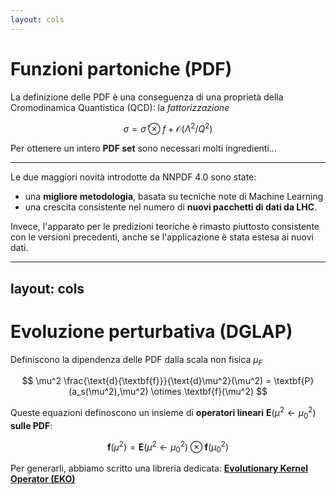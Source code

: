 ```yaml
---
layout: cols
---
```


# Funzioni partoniche (PDF)

<div w="full" flex="~" justify="end" m="t--8 b-4">
  <cite-arxiv aref="2109.02653" right="0" class="relative"/>
</div>

La definizione delle PDF è una conseguenza di una proprietà della Cromodinamica
Quantistica (QCD): la *fattorizzazione*

$$
\sigma = \hat{\sigma} \otimes f + \mathcal{O}(\Lambda^2/Q^2)
$$

<div grid="~ cols-2 gap-8" m="8">
  <bkg-img src="pdfs/40-q3.svg" p="x-6"/>
  <bkg-img src="pdfs/40-q100.svg" p="x-6"/>
</div>

Per ottenere un intero **PDF set** sono necessari molti ingredienti...

---

<div m="y--2"/>

Le due maggiori novità introdotte da NNPDF 4.0 sono state:
- una **migliore metodologia**, basata su tecniche note di Machine Learning 
- una crescita consistente nel numero di **nuovi pacchetti di dati da LHC**.

<div w="full" flex="~" justify="center" items="center" m="y-8">
  <bkg-img src="organization.png" w="150" p="8"/>
</div>

Invece, l'apparato per le predizioni teoriche è rimasto piuttosto consistente
con le versioni precedenti, anche se l'applicazione è stata estesa ai nuovi
dati.

---
layout: cols
---

# Evoluzione perturbativa (DGLAP)

<div/>

<div grid="~ cols-3 gap-8" justify="left" w="10/11" m="y--3 l-30">
  <section flex="~ col" justify="center">

Definiscono la dipendenza delle PDF dalla scala non fisica $\mu_F$


  </section>
  <section flex="~ col" justify="center" m="r-8">

$$
  \mu^2 \frac{\text{d}{\textbf{f}}}{\text{d}\mu^2}(\mu^2) = \textbf{P} (a_s(\mu^2),\mu^2) \otimes \textbf{f}(\mu^2)
$$

  </section>
</div>


Queste equazioni definoscono un insieme di **operatori lineari** $\textbf{E}(\mu^2 \leftarrow
\mu_0^2)$ **sulle PDF**:

<div flex="~ gap-8" justify="evenly" w="full" m="4">
  <section flex="~ col" justify="center">

$$
  \textbf{f}(\mu^2) = \textbf{E}(\mu^2 \leftarrow \mu_0^2) \otimes \textbf{f}(\mu_0^2)
$$

  </section>
  <section flex="~ col" justify="center">
    <bkg-img src="ev-op.svg" p="6" w="md"/>
  </section>
</div>


<div m="t-12">
Per generarli, abbiamo scritto una libreria dedicata: <b><a
href="https://github.com/NNPDF/eko">Evolutionary Kernel Operator (EKO)</a></b>

<div w="full" flex="~" justify="end" m="t-2">
  <cite-arxiv aref="2202.02338" right="0" class="relative"/>
</div>
</div>

<div flex="~" justify="center" m="t--4">
  <bkg-img src="eko.png" p="2" w="1/5"/>
</div>
